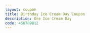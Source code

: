 ```yaml
---
layout: coupon
title: Birthday Ice Cream Day Coupon
description: One Ice Cream Day
code: 456789012
---
```

